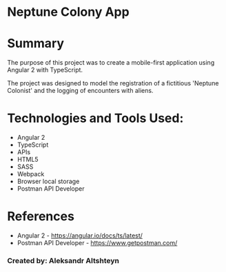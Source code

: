 # Neptune Colony App

# Summary
The purpose of this project was to create a mobile-first application using Angular 2 with TypeScript.

The project was designed to model the registration of a fictitious 'Neptune Colonist' and the logging of encounters with aliens.

# Technologies and Tools Used:
* Angular 2
* TypeScript
* APIs
* HTML5
* SASS
* Webpack
* Browser local storage
* Postman API Developer

# References
* Angular 2 - https://angular.io/docs/ts/latest/
* Postman API Developer - https://www.getpostman.com/

### Created by: Aleksandr Altshteyn
